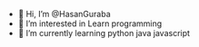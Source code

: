 - 👋 Hi, I’m @HasanGuraba
- 👀 I’m interested in Learn programming
- 🌱 I’m currently learning python java javascript

<!---
HasanGuraba/HasanGuraba is a ✨ special ✨ repository because its `README.md` (this file) appears on your GitHub profile.
You can click the Preview link to take a look at your changes.
--->
